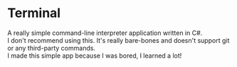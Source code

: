 # Terminal
A really simple command-line interpreter application written in C#.</br>
I don't recommend using this. It's really bare-bones and doesn't support git or any third-party commands.</br>
I made this simple app because I was bored, I learned a lot!
